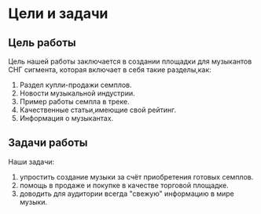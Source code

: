 ﻿# Цели и задачи
## Цель работы
Цель нашей работы заключается в создании площадки для музыкантов СНГ сигмента, которая включает в себя такие разделы,как:
1. Раздел купли-продажи семплов.
2. Новости музыкальной индустрии.
3. Пример работы семпла в треке.
4. Качественные статьи,имеющие свой рейтинг.
5. Информация о музыкантах.
## Задачи работы
Наши задачи: 
1. упростить создание музыки за счёт приобретения готовых семплов.
2. помощь в продаже и покупке в качестве торговой площадке.
3. доводить для аудитории всегда "свежую" информацию в мире музыки.